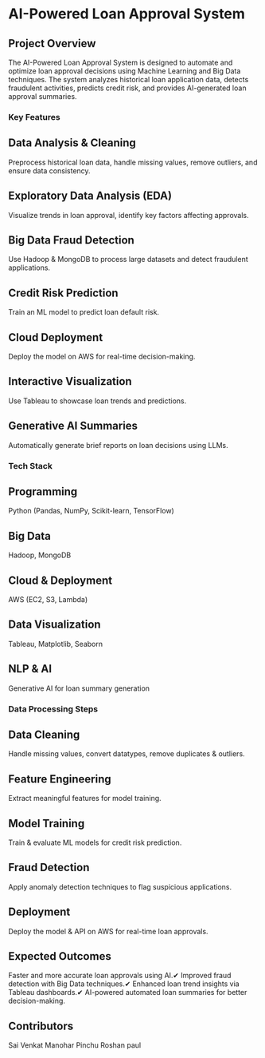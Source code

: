 <h1>AI-Powered Loan Approval System</h1>

<h2>Project Overview</h2>
The AI-Powered Loan Approval System is designed to automate and optimize loan approval decisions using Machine Learning and Big Data techniques. The system analyzes historical loan application data, detects fraudulent activities, predicts credit risk, and provides AI-generated loan approval summaries.

<h3>Key Features</h3>
<h2>Data Analysis & Cleaning</h2> Preprocess historical loan data, handle missing values, remove outliers, and ensure data consistency.
<h2>Exploratory Data Analysis (EDA)</h2> Visualize trends in loan approval, identify key factors affecting approvals.
<h2>Big Data Fraud Detection</h2> Use Hadoop & MongoDB to process large datasets and detect fraudulent applications.
<h2>Credit Risk Prediction</h2> Train an ML model to predict loan default risk.
<h2>Cloud Deployment</h2> Deploy the model on AWS for real-time decision-making.
<h2>Interactive Visualization</h2> Use Tableau to showcase loan trends and predictions.
<h2>Generative AI Summaries</h2> Automatically generate brief reports on loan decisions using LLMs.

<h3>Tech Stack</h3>
<h2>Programming</h2> Python (Pandas, NumPy, Scikit-learn, TensorFlow)
<h2>Big Data</h2> Hadoop, MongoDB
<h2>Cloud & Deployment</h2> AWS (EC2, S3, Lambda)
<h2>Data Visualization</h2> Tableau, Matplotlib, Seaborn
<h2>NLP & AI</h2> Generative AI for loan summary generation

<h3>Data Processing Steps</h3>
<h2>Data Cleaning</h2> Handle missing values, convert datatypes, remove duplicates & outliers.
<h2>Feature Engineering</h2> Extract meaningful features for model training.
<h2>Model Training</h2> Train & evaluate ML models for credit risk prediction.
<h2>Fraud Detection</h2> Apply anomaly detection techniques to flag suspicious applications.
<h2>Deployment</h2> Deploy the model & API on AWS for real-time loan approvals.

<h2>Expected Outcomes</h2>
Faster and more accurate loan approvals using AI.✔ Improved fraud detection with Big Data techniques.✔ Enhanced loan trend insights via Tableau dashboards.✔ AI-powered automated loan summaries for better decision-making.

<h2>Contributors</h2>
Sai Venkat 
Manohar
Pinchu
Roshan paul


